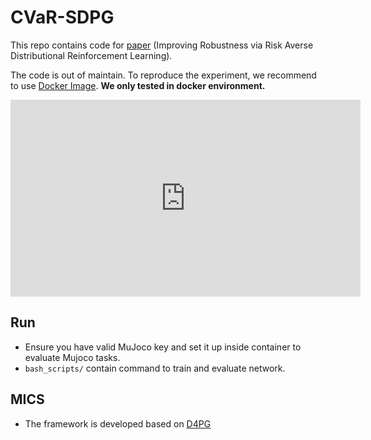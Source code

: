 # CVaR-SDPG

This repo contains code for [paper](https://arxiv.org/abs/2005.00585) (Improving Robustness via Risk Averse Distributional Reinforcement Learning). 

The code is out of maintain. To reproduce the experiment, we recommend to use [Docker Image](https://hub.docker.com/repository/docker/qinsheng/cvar_eval). **We only tested in docker environment.**

<iframe width="560" height="315" src="https://www.youtube.com/embed/AbWe3TQJV2Q" frameborder="0" allow="accelerometer; autoplay; clipboard-write; encrypted-media; gyroscope; picture-in-picture" allowfullscreen></iframe>

## Run

* Ensure you have valid MuJoco key and set it up inside container to evaluate Mujoco tasks.
* `bash_scripts/` contain command to train and evaluate network.

## MICS

* The framework is developed based on [D4PG](https://github.com/msinto93/D4PG)